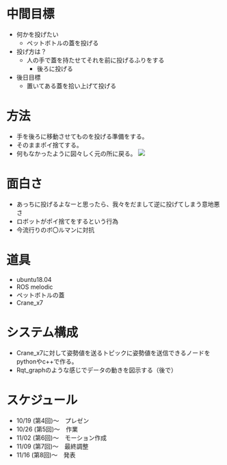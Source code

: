 中間目標
=============

- 何かを投げたい
  - ペットボトルの蓋を投げる
- 投げ方は？
  - 人の手で蓋を持たせてそれを前に投げるふりをする
    - 後ろに投げる
- 後日目標
  - 置いてある蓋を拾い上げて投げる

方法
=============

- 手を後ろに移動させてものを投げる準備をする。
- そのままポイ捨てする。
- 何もなかったように図々しく元の所に戻る。
[![](https://img.youtube.com/vi/45LUtRsENkM&feature=emb_logo/0.jpg)](https://www.youtube.com/watch?v=45LUtRsENkM&feature=emb_logo)

面白さ
=============

- あっちに投げるよなーと思ったら、我々をだまして逆に投げてしまう意地悪さ
- ロボットがポイ捨てをするという行為
- 今流行りのボ〇ルマンに対抗

道具
=============

- ubuntu18.04
- ROS melodic
- ペットボトルの蓋
- Crane_x7

システム構成
=============

- Crane_x7に対して姿勢値を送るトピックに姿勢値を送信できるノードをpythonやc++で作る。
- Rqt_graphのような感じでデータの動きを図示する（後で）

スケジュール
=============

- 10/19 (第4回)～　プレゼン
- 10/26 (第5回)～　作業
- 11/02 (第6回)～　モーション作成
- 11/09 (第7回)～　最終調整
- 11/16 (第8回)～　発表
